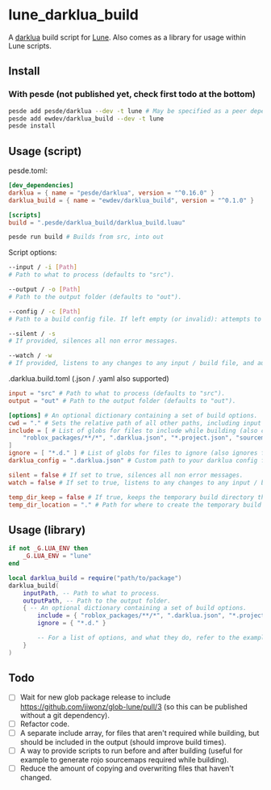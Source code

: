 # lune_darklua_build

A [darklua](https://darklua.com/) build script for [Lune](https://lune-org.github.io/docs).
Also comes as a library for usage within Lune scripts.

## Install

### With pesde (not published yet, check first todo at the bottom)

```sh
pesde add pesde/darklua --dev -t lune # May be specified as a peer dependecy
pesde add ewdev/darklua_build --dev -t lune
pesde install
```

## Usage (script)

pesde.toml:

```toml
[dev_dependencies]
darklua = { name = "pesde/darklua", version = "^0.16.0" }
darklua_build = { name = "ewdev/darklua_build", version = "^0.1.0" }

[scripts]
build = ".pesde/darklua_build/darklua_build.luau"
```

```sh
pesde run build # Builds from src, into out
```

Script options:

```sh
--input / -i [Path]
# Path to what to process (defaults to "src").

--output / -o [Path]
# Path to the output folder (defaults to "out").

--config / -c [Path]
# Path to a build config file. If left empty (or invalid): attempts to find any .darklua.build.json / .darklua.build.toml / .darklua.build.yaml

--silent / -s
# If provided, silences all non error messages.

--watch / -w
# If provided, listens to any changes to any input / build file, and automatically re-runs the build script.
```

.darklua.build.toml (.json / .yaml also supported)

```toml
input = "src" # Path to what to process (defaults to "src").
output = "out" # Path to the output folder (defaults to "out").

[options] # An optional dictionary containing a set of build options.
cwd = "." # Sets the relative path of all other paths, including input and output.
include = [ # List of globs for files to include while building (also copied over to the output)
    "roblox_packages/**/*", ".darklua.json", "*.project.json", "sourcemap.json"
]
ignore = [ "*.d." ] # List of globs for files to ignore (also ignores files for files under the input path)
darklua_config = ".darklua.json" # Custom path to your darklua config file (if left empty: uses default config path)

silent = false # If set to true, silences all non error messages.
watch = false # If set to true, listens to any changes to any input / build file, and automatically re-runs the build script.

temp_dir_keep = false # If true, keeps the temporary build directory that's created after finishing.
temp_dir_location = "." # Path for where to create the temporary build directory (defaults to system temp directory, unless temp_dir_keep is enabled where the current directory is used instead)
```

## Usage (library)

```lua
if not _G.LUA_ENV then
	_G.LUA_ENV = "lune"
end

local darklua_build = require("path/to/package")
darklua_build(
    inputPath, -- Path to what to process.
    outputPath, -- Path to the output folder.
    { -- An optional dictionary containing a set of build options.
        include = { "roblox_packages/**/*", ".darklua.json", "*.project.json", "sourcemap.json" },
        ignore = { "*.d." }

        -- For a list of options, and what they do, refer to the example .darklua.build.toml above.
    }
)
```

## Todo

- [ ] Wait for new glob package release to include https://github.com/jiwonz/glob-lune/pull/3 (so this can be published without a git dependency).
- [ ] Refactor code.
- [ ] A separate include array, for files that aren't required while building, but should be included in the output (should improve build times).
- [ ] A way to provide scripts to run before and after building (useful for example to generate rojo sourcemaps required while building).
- [ ] Reduce the amount of copying and overwriting files that haven't changed.
